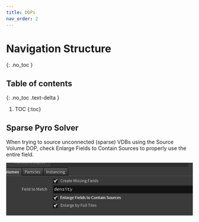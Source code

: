 ```yaml
---
title: DOPs
nav_order: 2
---
```


# Navigation Structure
{: .no_toc }

## Table of contents
{: .no_toc .text-delta }

1. TOC
{:toc}

## Sparse Pyro Solver
When trying to source unconnected (sparse) VDBs using the Source Volume DOP, check Enlarge Fields to Contain Sources to properly use the entire field.

![Sparse sourcing](./images/dops/sparse_sourcing.png "Sparse sourcing")
